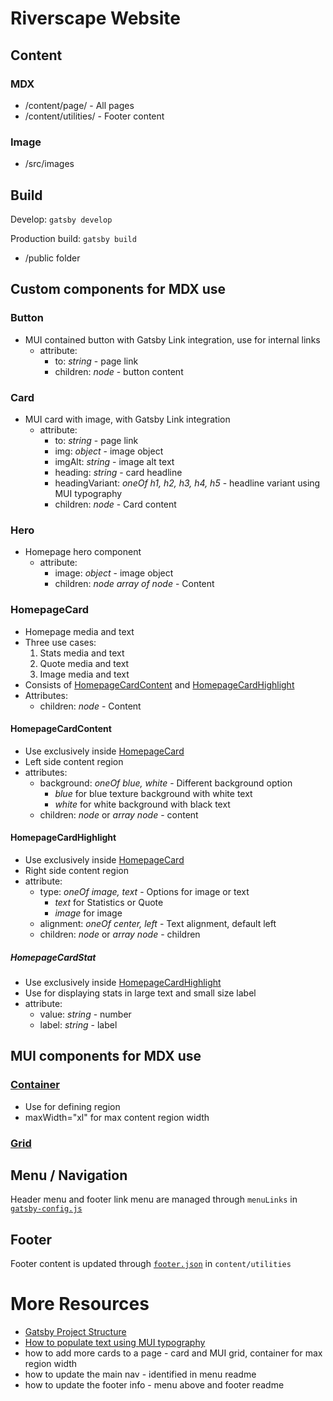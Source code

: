 # Riverscape Website

## Content
### MDX
- /content/page/ - All pages
- /content/utilities/ - Footer content

### Image
- /src/images

## Build
Develop: `gatsby develop`

Production build: `gatsby build` 
- /public folder

## Custom components for MDX use
### Button 
- MUI contained button with Gatsby Link integration, use for internal links
    - attribute:
        - to: *string* - page link
        - children: *node* - button content

### Card
- MUI card with image, with Gatsby Link integration
    - attribute:
        - to: *string* - page link
        - img: *object* - image object
        - imgAlt: *string* - image alt text
        - heading: *string* - card headline
        - headingVariant: *oneOf h1, h2, h3, h4, h5* - headline variant using MUI typography
        - children: *node* - Card content

### Hero
- Homepage hero component
    - attribute:
        - image: *object* - image object
        - children: *node* *array of node* - Content

### HomepageCard
- Homepage media and text
- Three use cases:
    1. Stats media and text
    2. Quote media and text
    3. Image media and text
- Consists of [HomepageCardContent](#Homepagecardcontent) and [HomepageCardHighlight](#homepagecardhighlight)
- Attributes:
    - children: *node* - Content

#### HomepageCardContent
- Use exclusively inside [HomepageCard](#homepagecard)
- Left side content region
- attributes:
    - background: *oneOf blue, white* - Different background option
        - *blue* for blue texture background with white text
        - *white* for white background with black text
    - children: *node* or *array node* - content


#### HomepageCardHighlight
- Use exclusively inside [HomepageCard](#homepagecard)
- Right side content region
- attribute:
    - type: *oneOf image, text* - Options for image or text
        - *text* for Statistics or Quote
        - *image* for image
    - alignment: *oneOf center, left* - Text alignment, default left
    - children: *node* or *array node* - children

##### HomepageCardStat
- Use exclusively inside [HomepageCardHighlight](#homepagecardcontent)
- Use for displaying stats in large text and small size label
- attribute: 
    - value: *string* - number
    - label: *string* - label

## MUI components for MDX use
### [Container](https://mui.com/material-ui/react-container/)
- Use for defining region
- maxWidth="xl" for max content region width
### [Grid](https://mui.com/material-ui/react-grid/)

## Menu / Navigation

Header menu and footer link menu are managed through `menuLinks` in [`gatsby-config.js`](gatsby-config.js)

## Footer

Footer content is updated through [`footer.json`](content/utilities/footer.json) in `content/utilities`

# More Resources

- [Gatsby Project Structure](https://www.gatsbyjs.com/docs/reference/gatsby-project-structure/)
- [How to populate text using MUI typography](https://mui.com/material-ui/api/typography/)
- how to add more cards to a page - card and MUI grid, container for max region width
- how to update the main nav - identified in menu readme
- how to update the footer info - menu above and footer readme
